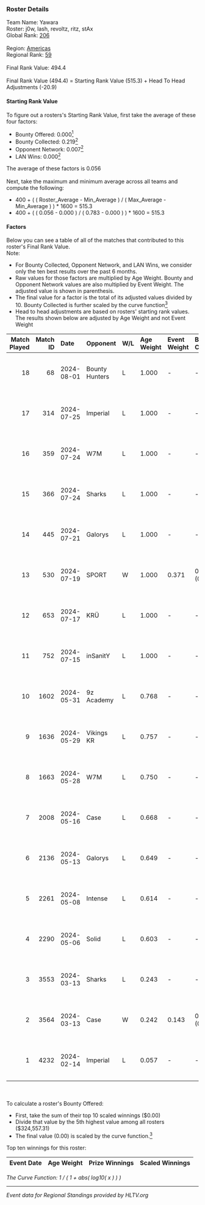 ### Roster Details<br />
Team Name: Yawara<br />
Roster: j0w, lash, revoltz, ritz, stAx<br />
Global Rank: [206](../standings_global.md)<br />
<br />
Region: [Americas]( ../standings_americas.md)<br />
Regional Rank: [59]( ../standings_americas.md)<br />
<br />
Final Rank Value:  494.4<br />
<br />
Final Rank Value (494.4) = Starting Rank Value (515.3) + Head To Head Adjustments (-20.9)<br />

#### Starting Rank Value<br />
To figure out a rosters's Starting Rank Value, first take the average of these four factors:<br />
- Bounty Offered: 0.000[<sup>1</sup>](#table2)
- Bounty Collected: 0.219[<sup>2</sup>](#table1)
- Opponent Network: 0.007[<sup>2</sup>](#table1)
- LAN Wins: 0.000[<sup>2</sup>](#table1)

The average of these factors is 0.056<br />
<br />
Next, take the maximum and minimum average across all teams and compute the following:<br />
- 400 + ( ( Roster_Average - Min_Average ) / ( Max_Average - Min_Average ) ) * 1600 = 515.3
- 400 + ( ( 0.056 - 0.000 ) / ( 0.783 - 0.000 ) ) * 1600 = 515.3


#### Factors<br />
Below you can see a table of all of the matches that contributed to this roster's Final Rank Value.<br />
Note:<br />

- For Bounty Collected, Opponent Network, and LAN Wins, we consider only the ten best results over the past 6 months.
- Raw values for those factors are multiplied by Age Weight. Bounty and Opponent Network values are also multiplied by Event Weight. The adjusted value is shown in parenthesis.
- The final value for a factor is the total of its adjusted values divided by 10. Bounty Collected is further scaled by the curve function[<sup>3</sup>](#curveFunction)
- Head to head adjustments are based on rosters' starting rank values. The results shown below are adjusted by Age Weight and not Event Weight
<span id="table1"></span><br />


| Match Played | Match ID | Date       | Opponent       | W/L | Age Weight | Event Weight | Bounty Collected | Opponent Network | LAN Wins  | H2H Adj. | Roster                          |
| -: | -: | :- | :- | :- | :- | :- | :- | :- | :- | -: | :- |
|           18 |       68 | 2024-08-01 | Bounty Hunters | L   | 1.000      | -            | -                | -                | -         |    -2.45 | j0w, lash, revoltz, ritz, stAx  |
|           17 |      314 | 2024-07-25 | Imperial       | L   | 1.000      | -            | -                | -                | -         |    -0.70 | j0w, lash, revoltz, ritz, stAx  |
|           16 |      359 | 2024-07-24 | W7M            | L   | 1.000      | -            | -                | -                | -         |    -4.86 | j0w, lash, revoltz, ritz, stAx  |
|           15 |      366 | 2024-07-24 | Sharks         | L   | 1.000      | -            | -                | -                | -         |    -2.00 | j0w, lash, revoltz, ritz, stAx  |
|           14 |      445 | 2024-07-21 | Galorys        | L   | 1.000      | -            | -                | -                | -         |    -5.07 | j0w, lash, revoltz, ritz, stAx  |
|           13 |      530 | 2024-07-19 | SPORT          | W   | 1.000      | 0.371        | 0.004 (0.002)    | 0.114 (0.042)    | 0 (0.000) |    23.00 | j0w, lash, revoltz, ritz, stAx  |
|           12 |      653 | 2024-07-17 | KRÜ            | L   | 1.000      | -            | -                | -                | -         |    -3.27 | j0w, lash, revoltz, ritz, stAx  |
|           11 |      752 | 2024-07-15 | inSanitY       | L   | 1.000      | -            | -                | -                | -         |    -1.30 | j0w, lash, revoltz, ritz, stAx  |
|           10 |     1602 | 2024-05-31 | 9z Academy     | L   | 0.768      | -            | -                | -                | -         |   -12.07 | j0w, lash, ritz, stAx, Straafer |
|            9 |     1636 | 2024-05-29 | Vikings KR     | L   | 0.757      | -            | -                | -                | -         |    -3.70 | j0w, lash, perez, ritz, stAx    |
|            8 |     1663 | 2024-05-28 | W7M            | L   | 0.750      | -            | -                | -                | -         |    -4.28 | j0w, lash, perez, ritz, stAx    |
|            7 |     2008 | 2024-05-16 | Case           | L   | 0.668      | -            | -                | -                | -         |    -2.20 | j0w, lash, perez, ritz, stAx    |
|            6 |     2136 | 2024-05-13 | Galorys        | L   | 0.649      | -            | -                | -                | -         |    -2.02 | j0w, lash, perez, ritz, stAx    |
|            5 |     2261 | 2024-05-08 | Intense        | L   | 0.614      | -            | -                | -                | -         |    -4.17 | j0w, lash, perez, ritz, stAx    |
|            4 |     2290 | 2024-05-06 | Solid          | L   | 0.603      | -            | -                | -                | -         |    -2.21 | j0w, lash, perez, ritz, stAx    |
|            3 |     3553 | 2024-03-13 | Sharks         | L   | 0.243      | -            | -                | -                | -         |    -0.56 | j0w, lash, leleo, perez, stAx   |
|            2 |     3564 | 2024-03-13 | Case           | W   | 0.242      | 0.143        | 0.029 (0.001)    | 0.805 (0.028)    | 0 (0.000) |     6.96 | j0w, lash, leleo, perez, stAx   |
|            1 |     4232 | 2024-02-14 | Imperial       | L   | 0.057      | -            | -                | -                | -         |    -0.03 | j0w, lash, leleo, perez, stAx   |

<br />
<span id="table2"></span><br />
To calculate a roster's Bounty Offered:<br />

- First, take the sum of their top 10 scaled winnings ($0.00)
- Divide that value by the 5th highest value among all rosters ($324,557.31)
- The final value (0.00) is scaled by the curve function.[<sup>3</sup>](#curveFunction)

Top ten winnings for this roster:<br />

| Event Date | Age Weight | Prize Winnings | Scaled Winnings |
| :- | -: | :- | :- |


<span id="curveFunction"></span>_The Curve Function: 1 / ( 1 + abs( log10( x ) ) )_<br />

---
_Event data for Regional Standings provided by HLTV.org_<br />

